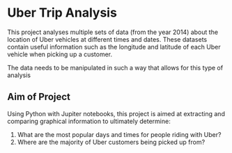 # Uber Trip Analysis
This project analyses multiple sets of data (from the year 2014) about the location of Uber vehicles at different times and dates. These datasets contain useful information such as the longitude and latitude of each Uber vehicle when picking up a customer.

The data needs to be manipulated in such a way that allows for this type of analysis

## Aim of Project
Using Python with Jupiter notebooks, this project is aimed at extracting and comparing graphical information to ultimately determine:

1. What are the most popular days and times for people riding with Uber?
2. Where are the majority of Uber customers being picked up from?


